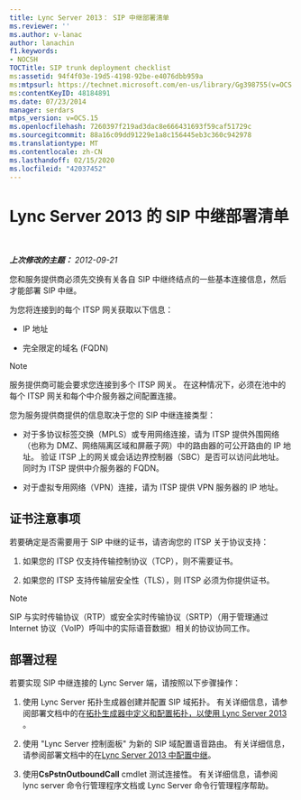 ```yaml
---
title: Lync Server 2013： SIP 中继部署清单
ms.reviewer: ''
ms.author: v-lanac
author: lanachin
f1.keywords:
- NOCSH
TOCTitle: SIP trunk deployment checklist
ms:assetid: 94f4f03e-19d5-4198-92be-e4076dbb959a
ms:mtpsurl: https://technet.microsoft.com/en-us/library/Gg398755(v=OCS.15)
ms:contentKeyID: 48184891
ms.date: 07/23/2014
manager: serdars
mtps_version: v=OCS.15
ms.openlocfilehash: 7260397f219ad3dac8e666431693f59caf51729c
ms.sourcegitcommit: 88a16c09dd91229e1a8c156445eb3c360c942978
ms.translationtype: MT
ms.contentlocale: zh-CN
ms.lasthandoff: 02/15/2020
ms.locfileid: "42037452"
---
```

<div data-xmlns="http://www.w3.org/1999/xhtml">

<div class="topic" data-xmlns="http://www.w3.org/1999/xhtml" data-msxsl="urn:schemas-microsoft-com:xslt" data-cs="http://msdn.microsoft.com/">

<div data-asp="http://msdn2.microsoft.com/asp">

# <a name="sip-trunk-deployment-checklist-for-lync-server-2013"></a>Lync Server 2013 的 SIP 中继部署清单

</div>

<div id="mainSection">

<div id="mainBody">

<span> </span>

_**上次修改的主题：** 2012-09-21_

您和服务提供商必须先交换有关各自 SIP 中继终结点的一些基本连接信息，然后才能部署 SIP 中继。

为您将连接到的每个 ITSP 网关获取以下信息：

  - IP 地址

  - 完全限定的域名 (FQDN)

<div>


> [!NOTE]  
> 服务提供商可能会要求您连接到多个 ITSP 网关。 在这种情况下，必须在池中的每个 ITSP 网关和每个中介服务器之间配置连接。



</div>

您为服务提供商提供的信息取决于您的 SIP 中继连接类型：

  - 对于多协议标签交换（MPLS）或专用网络连接，请为 ITSP 提供外围网络（也称为 DMZ、网络隔离区域和屏蔽子网）中的路由器的可公开路由的 IP 地址。 验证 ITSP 上的网关或会话边界控制器（SBC）是否可以访问此地址。 同时为 ITSP 提供中介服务器的 FQDN。

  - 对于虚拟专用网络（VPN）连接，请为 ITSP 提供 VPN 服务器的 IP 地址。

<div>

## <a name="certificate-considerations"></a>证书注意事项

若要确定是否需要用于 SIP 中继的证书，请咨询您的 ITSP 关于协议支持：

1.  如果您的 ITSP 仅支持传输控制协议（TCP），则不需要证书。

2.  如果您的 ITSP 支持传输层安全性（TLS），则 ITSP 必须为你提供证书。

<div>


> [!NOTE]  
> SIP 与实时传输协议（RTP）或安全实时传输协议（SRTP）（用于管理通过 Internet 协议（VoIP）呼叫中的实际语音数据）相关的协议协同工作。



</div>

</div>

<div>

## <a name="deployment-process"></a>部署过程

若要实现 SIP 中继连接的 Lync Server 端，请按照以下步骤操作：

1.  使用 Lync Server 拓扑生成器创建并配置 SIP 域拓扑。 有关详细信息，请参阅部署文档中的在[拓扑生成器中定义和配置拓扑，以使用 Lync Server 2013](lync-server-2013-define-and-configure-a-topology-in-topology-builder.md) 。

2.  使用 "Lync Server 控制面板" 为新的 SIP 域配置语音路由。 有关详细信息，请参阅部署文档中的在[Lync Server 2013 中配置中继](lync-server-2013-configuring-trunks.md)。

3.  使用**CsPstnOutboundCall** cmdlet 测试连接性。 有关详细信息，请参阅 lync server 命令行管理程序文档或 Lync Server 命令行管理程序帮助。

</div>

</div>

<span> </span>

</div>

</div>

</div>

